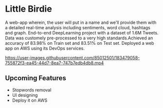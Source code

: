 # Little Birdie
A web-app wherein, the user will put in a name and we'll provide them with a detailed real-time analysis including sentiments, word cloud, hashtags and graph. End-to-end DeepLearning project with a dataset of 1.6M Tweets. Data was customely pre-processed to a very high standards.Achieved an accuracy of 83.98% on Train set and 83.51% on Test set. Deployed a web app on AWS using its DevOps services.

https://user-images.githubusercontent.com/85012501/183479058-755872f3-ea45-44d7-8ea7-747b7edb4db8.mp4


## Upcoming Features
- Stopwords removal
- UI designing
- Deploy it on AWS 


